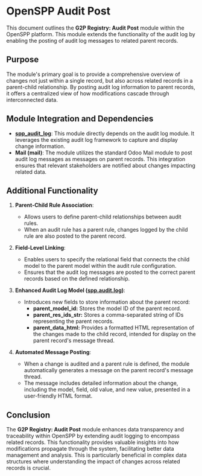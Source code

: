 # OpenSPP Audit Post

This document outlines the **G2P Registry: Audit Post** module within the OpenSPP platform. This module extends the functionality of the audit log by enabling the posting of audit log messages to related parent records.

## Purpose

The module's primary goal is to provide a comprehensive overview of changes not just within a single record, but also across related records in a parent-child relationship. By posting audit log information to parent records, it offers a centralized view of how modifications cascade through interconnected data.

## Module Integration and Dependencies

* **[spp_audit_log](spp_audit_log)**: This module directly depends on the audit log module. It leverages the existing audit log framework to capture and display change information. 
* **Mail (mail)**: The module utilizes the standard Odoo Mail module to post audit log messages as messages on parent records. This integration ensures that relevant stakeholders are notified about changes impacting related data.

## Additional Functionality

1. **Parent-Child Rule Association**:
    * Allows users to define parent-child relationships between audit rules. 
    * When an audit rule has a parent rule, changes logged by the child rule are also posted to the parent record.

2. **Field-Level Linking**:
    * Enables users to specify the relational field that connects the child model to the parent model within the audit rule configuration.
    * Ensures that the audit log messages are posted to the correct parent records based on the defined relationship.

3. **Enhanced Audit Log Model ([spp.audit.log](spp.audit.log))**:
    * Introduces new fields to store information about the parent record:
        * **parent_model_id:** Stores the model ID of the parent record.
        * **parent_res_ids_str:** Stores a comma-separated string of IDs representing the parent records.
        * **parent_data_html:**  Provides a formatted HTML representation of the changes made to the child record, intended for display on the parent record's message thread.

4. **Automated Message Posting**:
    * When a change is audited and a parent rule is defined, the module automatically generates a message on the parent record's message thread.
    * The message includes detailed information about the change, including the model, field, old value, and new value, presented in a user-friendly HTML format.

## Conclusion

The **G2P Registry: Audit Post** module enhances data transparency and traceability within OpenSPP by extending audit logging to encompass related records. This functionality provides valuable insights into how modifications propagate through the system, facilitating better data management and analysis. This is particularly beneficial in complex data structures where understanding the impact of changes across related records is crucial. 

